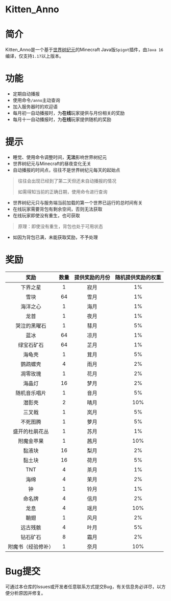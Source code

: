 Kitten_Anno
=
# 简介
Kitten_Anno是一个基于[世界树纪元](https://github.com/Kittengarten-Official/World_Tree_Anno)的Minecraft Java版`Spigot`插件，由`Java 16`编译，仅支持`1.17`以上版本。
# 功能
* 定期自动播报
* 使用命令`/anno`主动查询
* 加入服务器时的欢迎语
* 每月初一自动播报时，为**在线**玩家提供与月份相关的奖励
* 每月十一自动播报时，为**在线**玩家提供随机的奖励
# 提示
* 睡觉、使用命令调整时间，**无法**影响世界树纪元
* 世界树纪元与Minecraft的昼夜变化无关
* 自动播报的时间点，往往不是世界树纪元每天的起始点
> 往往会出现已经到了第二天但还未自动播报的情况
>
> 如需得知当前的正确日期，使用命令进行查询
* 世界树纪元只与服务端当前加载的第一个世界已运行的总时间有关
* 在线玩家需要背包有剩余空间，否则无法获取
* 在线玩家即使没有重生，也可获取
> 原理：即使没有重生，背包也处于可用状态
* 如因为背包已满，未能获取奖励，不予处理
# 奖励
|奖励             |数量|提供奖励的月份|随机提供奖励的权重|
|:--------------:|:--:|:-----------:|:--------------:|
|下界之星         | 1  |    寂月    |        1%       |
|雪块             | 64 |    雪月    |	    1%        |
|海洋之心         | 1  |	海月	|       1%        |
|龙首             | 1  |	夜月	|       1%        |
|哭泣的黑曜石      | 1  |	彗月	|        5%        |
|蓝冰             | 64 |	凉月	|       1%        |
|绿宝石矿石       | 64 |	芷月	|        1%        |
|海龟壳           | 1  |	茸月	|       5%        |
|鹦鹉螺壳         | 4  |	雨月	|       2%        |
|凋零玫瑰         | 1  |	花月	|       2%        |
|海晶灯           | 16 |	梦月	|       2%        |
|随机音乐唱片     |  1 |	音月	|        5%        |
|潜影壳           | 2  |	晴月	|       10%       |
|三叉戟           | 1  |	岚月	|       5%        |
|不死图腾         | 1  |	萝月	|       5%        |
|盛开的杜鹃花丛   | 1  |	苏月	|        1%        |
|附魔金苹果       | 1  |	茜月	|       10%       |
|黏液块           | 16 |    梨月	|       2%        |
|黏土块           | 16 |     荷月	|       5%        |
|TNT              | 4  |	茶月	|       1%        |
|海绵             | 4  |	茉月	|       2%        |
|钟               | 1  |	铃月	|       1%        |
|命名牌           | 4  |	信月	|       2%        |
|龙息             | 4  |	瑶月	|       10%       |
|鞘翅             | 1  |	风月	|       2%        |
|远古残骸         | 4  |	叶月	|       5%        |
|钻石矿石         | 8  |	霜月	|       2%        |
|附魔书（经验修补）| 1  |    奈月	 |       10%       |
# Bug提交
可通过本仓库的Issues或开发者任意联系方式提交Bug，有关信息务必详尽，以方便分析原因并修复。